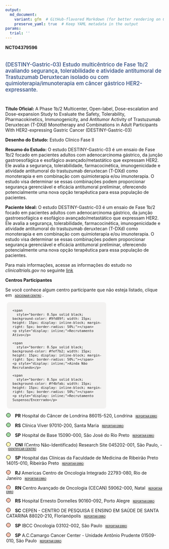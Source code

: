 ```yaml
---
output: 
  md_document:
    variant: gfm  # GitHub-flavored Markdown (for better rendering on GitHub)
    preserve_yaml: true  # Keep YAML metadata in the output
params:
  trial: ''
---
```


**NCT04379596**

<div style="padding: 5px 5px 5px 0px; font-size: 1.20em; font-weight: 500; color: #2E4A7F; text-align: left; margin-bottom: 20px">

(DESTINY-Gastric-03) Estudo multicêntrico de Fase 1b/2 avaliando
segurança, tolerabilidade e atividade antitumoral de Trastuzumab
Deruxtecan isolado ou com quimioterapia/imunoterapia em câncer gástrico
HER2-expressante.

</div>

**Título Oficial:** A Phase 1b/2 Multicenter, Open-label,
Dose-escalation and Dose-expansion Study to Evaluate the Safety,
Tolerability, Pharmacokinetics, Immunogenicity, and Antitumor Activity
of Trastuzumab Deruxtecan (T-DXd) Monotherapy and Combinations in Adult
Participants With HER2-expressing Gastric Cancer (DESTINY-Gastric-03)

**Desenho do Estudo:** Estudo Clinico Fase II

**Resumo do Estudo:** O estudo DESTINY-Gastric-03 é um ensaio de Fase
1b/2 focado em pacientes adultos com adenocarcinoma gástrico, da junção
gastroesofágica e esofágico avançado/metastático que expressam HER2. Ele
avalia a segurança, tolerabilidade, farmacocinética, imunogenicidade e
atividade antitumoral do trastuzumab deruxtecan (T-DXd) como monoterapia
e em combinação com quimioterapia e/ou imunoterapia. O estudo visa
determinar se essas combinações podem proporcionar segurança gerenciável
e eficácia antitumoral preliminar, oferecendo potencialmente uma nova
opção terapêutica para essa população de pacientes.

**Paciente Ideal:** O estudo DESTINY-Gastric-03 é um ensaio de Fase 1b/2
focado em pacientes adultos com adenocarcinoma gástrico, da junção
gastroesofágica e esofágico avançado/metastático que expressam HER2. Ele
avalia a segurança, tolerabilidade, farmacocinética, imunogenicidade e
atividade antitumoral do trastuzumab deruxtecan (T-DXd) como monoterapia
e em combinação com quimioterapia e/ou imunoterapia. O estudo visa
determinar se essas combinações podem proporcionar segurança gerenciável
e eficácia antitumoral preliminar, oferecendo potencialmente uma nova
opção terapêutica para essa população de pacientes.

Para mais informações, acesse as informações do estudo no
*clinicaltrials.gov* no seguinte
[link](https://clinicaltrials.gov/ct2/show/NCT04379596)

**Centros Participantes**

Se você conhece algum centro participante que não esteja listado, clique
em
<span style="color: #2E4A7F; margin-left: 2px; padding: 4px; background-color: #f3f2f1; border-radius: 8px; font-weight: 500; font-size: 0.6em"><a
href="https://flazar.shinyapps.io/formsapp?study_nct_id=NCT04379596&amp;location_id=N%2FA&amp;location_full_name=N%2FA&amp;form_type=Adicionar%20Centro"
target="_blank">ADICIONAR CENTRO</a></span>.

<div style="margin-bottom: 8px; margin-left: 5px; padding: 8px; max-width: 300px; background-color: #f3f2f1; border-radius: 8px; font-size: 0.9em">

<div style="margin-left: 10px;">

    <span 
      style="border: 0.5px solid black; background-color: #9fd89f; width: 15px; height: 15px; display: inline-block; margin-right: 5px; border-radius: 50%;"></span>
    <p style="display: inline;">Recrutamento Ativo</p>

</div>

<div style="margin-left: 10px;">

    <span 
      style="border: 0.5px solid black; background-color: #fef7b2; width: 15px; height: 15px; display: inline-block; margin-right: 5px; border-radius: 50%;"></span>
    <p style="display: inline;">Ainda Não Recrutando</p>

</div>

<div style="margin-left: 10px;">

    <span 
      style="border: 0.5px solid black; background-color: #f4bfab; width: 15px; height: 15px; display: inline-block; margin-right: 5px; border-radius: 50%;"></span>
    <p style="display: inline;">Recrutamento Suspenso/Encerrado</p>

</div>

</div>

<div style="margin: 3px;">

<span style="border: 0.5px solid black; display: inline-block; width: 12px; height: 12px; border-radius: 50%; margin-right: 10px; padding-bottom: 0px; background-color: #9fd89f;"></span>
**PR** Hospital do Câncer de Londrina 86015-520, Londrina
<span style="color: #2E4A7F; margin-left: 2px; padding: 4px; background-color: #f3f2f1; border-radius: 8px; font-weight: 500; font-size: 0.6em"><a
href="https://flazar.shinyapps.io/formsapp?study_nct_id=NCT04379596&amp;location_id=RESEARCHSITELONDRINA86015520BRAZIL&amp;location_full_name=Hospital%20do%20C%C3%A2ncer%20de%20Londrina%2C%2086015-520%2C%20Londrina&amp;form_type=Reportar%20Erro"
target="_blank">REPORTAR ERRO</a></span>

</div>

<div style="margin: 3px;">

<span style="border: 0.5px solid black; display: inline-block; width: 12px; height: 12px; border-radius: 50%; margin-right: 10px; padding-bottom: 0px; background-color: #9fd89f;"></span>
**RS** Clínica Viver 97010-200, Santa Maria
<span style="color: #2E4A7F; margin-left: 2px; padding: 4px; background-color: #f3f2f1; border-radius: 8px; font-weight: 500; font-size: 0.6em"><a
href="https://flazar.shinyapps.io/formsapp?study_nct_id=NCT04379596&amp;location_id=RESEARCHSITESANTAMARIA97015450BRAZIL&amp;location_full_name=Cl%C3%ADnica%20Viver%2C%2097010-200%2C%20Santa%20Maria&amp;form_type=Reportar%20Erro"
target="_blank">REPORTAR ERRO</a></span>

</div>

<div style="margin: 3px;">

<span style="border: 0.5px solid black; display: inline-block; width: 12px; height: 12px; border-radius: 50%; margin-right: 10px; padding-bottom: 0px; background-color: #9fd89f;"></span>
**SP** Hospital de Base 15090-000, São José do Rio Preto
<span style="color: #2E4A7F; margin-left: 2px; padding: 4px; background-color: #f3f2f1; border-radius: 8px; font-weight: 500; font-size: 0.6em"><a
href="https://flazar.shinyapps.io/formsapp?study_nct_id=NCT04379596&amp;location_id=RESEARCHSITESAOJOSEDORIOPRETO15090000BRAZIL&amp;location_full_name=Hospital%20de%20Base%2C%2015090-000%2C%20S%C3%A3o%20Jos%C3%A9%20do%20Rio%20Preto&amp;form_type=Reportar%20Erro"
target="_blank">REPORTAR ERRO</a></span>

</div>

<div style="margin: 3px;">

<span style="border: 0.5px solid black; display: inline-block; width: 12px; height: 12px; border-radius: 50%; margin-right: 10px; padding-bottom: 0px; background-color: #fef7b2;"></span>
**CNI** (Centro Não-Identificado) Research Site 045202-001, São Paulo, -
<span style="color: #2E4A7F; margin-left: 2px; padding: 4px; background-color: #f3f2f1; border-radius: 8px; font-weight: 500; font-size: 0.6em"><a
href="https://flazar.shinyapps.io/formsapp?study_nct_id=NCT04379596&amp;location_id=RESEARCHSITESAOPAULO045202001BRAZIL&amp;location_full_name=%28Centro%20N%C3%A3o-Identificado%29%2C%20Research%20Site%20045202-001%2C%20S%C3%A3o%20Paulo%2C%20%20-%20&amp;form_type=Identificar%20Centro"
target="_blank">IDENTIFICAR CENTRO</a></span>

</div>

<div style="margin: 3px;">

<span style="border: 0.5px solid black; display: inline-block; width: 12px; height: 12px; border-radius: 50%; margin-right: 10px; padding-bottom: 0px; background-color: #fef7b2;"></span>
**SP** Hospital das Clínicas da Faculdade de Medicina de Ribeirão Preto
14015-010, Ribeirão Preto
<span style="color: #2E4A7F; margin-left: 2px; padding: 4px; background-color: #f3f2f1; border-radius: 8px; font-weight: 500; font-size: 0.6em"><a
href="https://flazar.shinyapps.io/formsapp?study_nct_id=NCT04379596&amp;location_id=RESEARCHSITERIBEIRAOPRETO14051140BRAZIL&amp;location_full_name=Hospital%20das%20Cl%C3%ADnicas%20da%20Faculdade%20de%20Medicina%20de%20Ribeir%C3%A3o%20Preto%2C%2014015-010%2C%20Ribeir%C3%A3o%20Preto&amp;form_type=Reportar%20Erro"
target="_blank">REPORTAR ERRO</a></span>

</div>

<div style="margin: 3px;">

<span style="border: 0.5px solid black; display: inline-block; width: 12px; height: 12px; border-radius: 50%; margin-right: 10px; padding-bottom: 0px; background-color: #f4bfab;"></span>
**RJ** Americas Centro de Oncologia Integrado 22793-080, Rio de Janeiro
<span style="color: #2E4A7F; margin-left: 2px; padding: 4px; background-color: #f3f2f1; border-radius: 8px; font-weight: 500; font-size: 0.6em"><a
href="https://flazar.shinyapps.io/formsapp?study_nct_id=NCT04379596&amp;location_id=RESEARCHSITERIODEJANEIRO22793080BRAZIL&amp;location_full_name=Americas%20Centro%20de%20Oncologia%20Integrado%2C%2022793-080%2C%20Rio%20de%20Janeiro&amp;form_type=Reportar%20Erro"
target="_blank">REPORTAR ERRO</a></span>

</div>

<div style="margin: 3px;">

<span style="border: 0.5px solid black; display: inline-block; width: 12px; height: 12px; border-radius: 50%; margin-right: 10px; padding-bottom: 0px; background-color: #f4bfab;"></span>
**RN** Centro Avançado de Oncologia (CECAN) 59062-000, Natal
<span style="color: #2E4A7F; margin-left: 2px; padding: 4px; background-color: #f3f2f1; border-radius: 8px; font-weight: 500; font-size: 0.6em"><a
href="https://flazar.shinyapps.io/formsapp?study_nct_id=NCT04379596&amp;location_id=RESEARCHSITENATAL59075740BRAZIL&amp;location_full_name=Centro%20Avan%C3%A7ado%20de%20Oncologia%20%28CECAN%29%2C%2059062-000%2C%20Natal&amp;form_type=Reportar%20Erro"
target="_blank">REPORTAR ERRO</a></span>

</div>

<div style="margin: 3px;">

<span style="border: 0.5px solid black; display: inline-block; width: 12px; height: 12px; border-radius: 50%; margin-right: 10px; padding-bottom: 0px; background-color: #f4bfab;"></span>
**RS** Hospital Ernesto Dornelles 90160-092, Porto Alegre
<span style="color: #2E4A7F; margin-left: 2px; padding: 4px; background-color: #f3f2f1; border-radius: 8px; font-weight: 500; font-size: 0.6em"><a
href="https://flazar.shinyapps.io/formsapp?study_nct_id=NCT04379596&amp;location_id=RESEARCHSITEPORTOALEGRE90160093BRAZIL&amp;location_full_name=Hospital%20Ernesto%20Dornelles%2C%2090160-092%2C%20Porto%20Alegre&amp;form_type=Reportar%20Erro"
target="_blank">REPORTAR ERRO</a></span>

</div>

<div style="margin: 3px;">

<span style="border: 0.5px solid black; display: inline-block; width: 12px; height: 12px; border-radius: 50%; margin-right: 10px; padding-bottom: 0px; background-color: #f4bfab;"></span>
**SC** CEPEN - CENTRO DE PESQUISA E ENSINO EM SAÚDE DE SANTA CATARINA
88020-210, Florianópolis
<span style="color: #2E4A7F; margin-left: 2px; padding: 4px; background-color: #f3f2f1; border-radius: 8px; font-weight: 500; font-size: 0.6em"><a
href="https://flazar.shinyapps.io/formsapp?study_nct_id=NCT04379596&amp;location_id=RESEARCHSITEFLORIANOPOLIS88020210BRAZIL&amp;location_full_name=CEPEN%20-%20CENTRO%20DE%20PESQUISA%20E%20ENSINO%20EM%20SA%C3%9ADE%20DE%20SANTA%20CATARINA%2C%2088020-210%2C%20Florian%C3%B3polis&amp;form_type=Reportar%20Erro"
target="_blank">REPORTAR ERRO</a></span>

</div>

<div style="margin: 3px;">

<span style="border: 0.5px solid black; display: inline-block; width: 12px; height: 12px; border-radius: 50%; margin-right: 10px; padding-bottom: 0px; background-color: #f4bfab;"></span>
**SP** IBCC Oncologia 03102-002, São Paulo
<span style="color: #2E4A7F; margin-left: 2px; padding: 4px; background-color: #f3f2f1; border-radius: 8px; font-weight: 500; font-size: 0.6em"><a
href="https://flazar.shinyapps.io/formsapp?study_nct_id=NCT04379596&amp;location_id=RESEARCHSITESAOPAULO03102002BRAZIL&amp;location_full_name=IBCC%20Oncologia%2C%2003102-002%2C%20S%C3%A3o%20Paulo&amp;form_type=Reportar%20Erro"
target="_blank">REPORTAR ERRO</a></span>

</div>

<div style="margin: 3px;">

<span style="border: 0.5px solid black; display: inline-block; width: 12px; height: 12px; border-radius: 50%; margin-right: 10px; padding-bottom: 0px; background-color: #f4bfab;"></span>
**SP** A.C.Camargo Cancer Center - Unidade Antônio Prudente 01509-010,
São Paulo
<span style="color: #2E4A7F; margin-left: 2px; padding: 4px; background-color: #f3f2f1; border-radius: 8px; font-weight: 500; font-size: 0.6em"><a
href="https://flazar.shinyapps.io/formsapp?study_nct_id=NCT04379596&amp;location_id=RESEARCHSITESAOPAULO01509900BRAZIL&amp;location_full_name=A.C.Camargo%20Cancer%20Center%20-%20Unidade%20Ant%C3%B4nio%20Prudente%2C%2001509-010%2C%20S%C3%A3o%20Paulo&amp;form_type=Reportar%20Erro"
target="_blank">REPORTAR ERRO</a></span>

</div>
